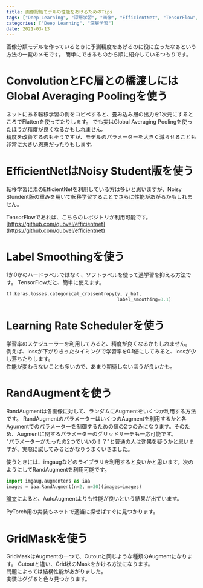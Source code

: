 ```yaml
---
title: 画像認識モデルの性能をあげるためのTips
tags: ["Deep Learning", "深層学習", "画像", "EfficientNet", "TensorFlow", "PyTorch"]
categories: ["Deep Learning", "深層学習"]
date: 2021-03-13
---
```


画像分類モデルを作っているときに予測精度をあげるのに役に立ったなぁという方法の一覧のメモです。
簡単にできるものから順に紹介しているつもりです。

# ConvolutionとFC層との橋渡しにはGlobal Averaging Poolingを使う
ネットにある転移学習の例をコピペすると、畳み込み層の出力を1次元にするところでFlattenを使ってたりします。
でも実はGlobal Averaging Poolingを使ったほうが精度が良くなるかもしれません。  
精度を改善するのもそうですが、モデルのパラメーターを大きく減らせることも非常に大きい恩恵だったりもします。

# EfficientNetはNoisy Student版を使う
転移学習に素のEfficientNetを利用している方は多いと思いますが、Noisy Stundent版の重みを用いて転移学習することでさらに性能があがるかもしれません。

TensorFlowであれば、こちらのレポジトリが利用可能です。
[https://github.com/qubvel/efficientnet](https://github.com/qubvel/efficientnet)

# Label Smoothingを使う
1か0かのハードラベルではなく、ソフトラベルを使って過学習を抑える方法です。
TensorFlowだと、簡単に使えます。
```Python
tf.keras.losses.categorical_crossentropy(y, y_hat, 
                                         label_smoothing=0.1)
```

# Learning Rate Schedulerを使う
学習率のスケジューラーを利用してみると、精度が良くなるかもしれません。  
例えば、lossが下がりきったタイミングで学習率を0.1倍にしてみると、lossが少し落ちたりします。  
性能が変わらないことも多いので、あまり期待しないほうが良いかも。

# RandAugmentを使う
RandAugmentは各画像に対して、ランダムにAugmentをいくつか利用する方法です。
RandAugmentのパラメーターはいくつのAugmentを利用するかと各Agumentでのパラメーターを制御するための値の2つのみになります。そのため、Augmentに関するパラメーターのグリッドサーチも一応可能です。  
"パラメーターがたったの2つでいいの！？"と普通の人は効果を疑うかと思いますが、実際に試してみるとかなりうまくいきました。

使うときには、imgaugなどのライブラリを利用すると良いかと思います。次のようにしてRandAugmentを利用可能です。
```Python
import imgaug.augmenters as iaa
images = iaa.RandAugment(n=2, m=30)(images=images)
```

[論文](https://arxiv.org/abs/1909.13719)によると、AutoAugmentよりも性能が良いという結果が出ています。


PyTorch用の実装もネットで適当に探せばすぐに見つかります。

# GridMaskを使う
GridMaskはAugmentの一つで、Cutoutと同じような種類のAugmentになります。
Cutoutと違い、Grid状のMaskをかける方法になります。  
問題によっては結構性能があがりました。  
実装はググると色々見つかります。
